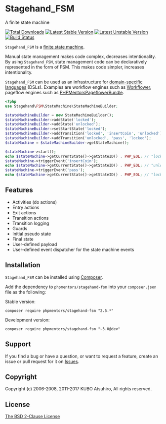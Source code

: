 # Stagehand_FSM

A finite state machine

[![Total Downloads](https://poser.pugx.org/phpmentors/stagehand-fsm/downloads.png)](https://packagist.org/packages/phpmentors/stagehand-fsm)
[![Latest Stable Version](https://poser.pugx.org/phpmentors/stagehand-fsm/v/stable.png)](https://packagist.org/packages/phpmentors/stagehand-fsm)
[![Latest Unstable Version](https://poser.pugx.org/phpmentors/stagehand-fsm/v/unstable.png)](https://packagist.org/packages/phpmentors/stagehand-fsm)
[![Build Status](https://travis-ci.org/phpmentors-jp/stagehand-fsm.svg?branch=master)](https://travis-ci.org/phpmentors-jp/stagehand-fsm)

`Stagehand_FSM` is a [finite state machine](https://en.wikipedia.org/wiki/Finite-state_machine).

Manual state management makes code complex, decreases intentionality. By using `Stagehand_FSM`, state management code can be declaratively represented in the form of FSM. This makes code simpler, increases intentionality.

`Stagehand_FSM` can be used as an infrastructure for [domain-specific languages](http://en.wikipedia.org/wiki/Domain-specific_language) (DSLs). Examples are workflow engines such as [Workflower](https://github.com/phpmentors-jp/workflower), pageflow engines such as [PHPMentorsPageflowerBundle](https://github.com/phpmentors-jp/pageflower-bundle).

```php
<?php
use Stagehand\FSM\StateMachine\StateMachineBuilder;

$stateMachineBuilder = new StateMachineBuilder();
$stateMachineBuilder->addState('locked');
$stateMachineBuilder->addState('unlocked');
$stateMachineBuilder->setStartState('locked');
$stateMachineBuilder->addTransition('locked', 'insertCoin', 'unlocked');
$stateMachineBuilder->addTransition('unlocked', 'pass', 'locked');
$stateMachine = $stateMachineBuilder->getStateMachine();

$stateMachine->start();
echo $stateMachine->getCurrentState()->getStateID() . PHP_EOL; // "locked"
$stateMachine->triggerEvent('insertCoin');
echo $stateMachine->getCurrentState()->getStateID() . PHP_EOL; // "unlocked"
$stateMachine->triggerEvent('pass');
echo $stateMachine->getCurrentState()->getStateID() . PHP_EOL; // "locked"
```

## Features

* Activities (do actions)
* Entry actions
* Exit actions
* Transition actions
* Transition logging
* Guards
* Initial pseudo state
* Final state
* User-defined payload
* User-defined event dispatcher for the state machine events

## Installation

`Stagehand_FSM` can be installed using [Composer](http://getcomposer.org/).

Add the dependency to `phpmentors/stagehand-fsm` into your `composer.json` file as the following:

Stable version:

```
composer require phpmentors/stagehand-fsm "2.5.*"
```

Development version:

```
composer require phpmentors/stagehand-fsm "~3.0@dev"
```

## Support

If you find a bug or have a question, or want to request a feature, create an issue or pull request for it on [Issues](https://github.com/phpmentors-jp/stagehand-fsm/issues).

## Copyright

Copyright (c) 2006-2008, 2011-2017 KUBO Atsuhiro, All rights reserved.

## License

[The BSD 2-Clause License](http://opensource.org/licenses/BSD-2-Clause)
